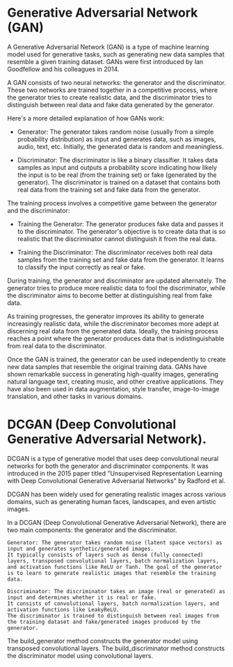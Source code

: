 # Generative Adversarial Network (GAN)

A Generative Adversarial Network (GAN) is a type of machine learning model used for generative tasks, such as generating new data samples that resemble a given training dataset. GANs were first introduced by Ian Goodfellow and his colleagues in 2014.

A GAN consists of two neural networks: the generator and the discriminator. These two networks are trained together in a competitive process, where the generator tries to create realistic data, and the discriminator tries to distinguish between real data and fake data generated by the generator.

Here's a more detailed explanation of how GANs work:

* Generator: The generator takes random noise (usually from a simple probability distribution) as input and generates data, such as images, audio, text, etc. Initially, the generated data is random and meaningless.

* Discriminator: The discriminator is like a binary classifier. It takes data samples as input and outputs a probability score indicating how likely the input is to be real (from the training set) or fake (generated by the generator). The discriminator is trained on a dataset that contains both real data from the training set and fake data from the generator.

The training process involves a competitive game between the generator and the discriminator:

* Training the Generator: The generator produces fake data and passes it to the discriminator. The generator's objective is to create data that is so realistic that the discriminator cannot distinguish it from the real data.

* Training the Discriminator: The discriminator receives both real data samples from the training set and fake data from the generator. It learns to classify the input correctly as real or fake.

During training, the generator and discriminator are updated alternately. The generator tries to produce more realistic data to fool the discriminator, while the discriminator aims to become better at distinguishing real from fake data.

As training progresses, the generator improves its ability to generate increasingly realistic data, while the discriminator becomes more adept at discerning real data from the generated data. Ideally, the training process reaches a point where the generator produces data that is indistinguishable from real data to the discriminator.

Once the GAN is trained, the generator can be used independently to create new data samples that resemble the original training data. GANs have shown remarkable success in generating high-quality images, generating natural language text, creating music, and other creative applications. They have also been used in data augmentation, style transfer, image-to-image translation, and other tasks in various domains.

# DCGAN (Deep Convolutional Generative Adversarial Network).
  DCGAN is a type of generative model that uses deep convolutional neural networks
  for both the generator and discriminator components.
  It was introduced in the 2015 paper titled
  "Unsupervised Representation Learning with Deep Convolutional Generative Adversarial Networks"
  by Radford et al.
  
  DCGAN has been widely used for generating realistic images across various domains,
  such as generating human faces, landscapes, and even artistic images. 

  In a DCGAN (Deep Convolutional Generative Adversarial Network),
  there are two main components: the generator and the discriminator.

    Generator: The generator takes random noise (latent space vectors) as input and generates synthetic/generated images.
    It typically consists of layers such as dense (fully connected) layers, transposed convolutional layers, batch normalization layers,
    and activation functions like ReLU or Tanh. The goal of the generator is to learn to generate realistic images that resemble the training data.

    Discriminator: The discriminator takes an image (real or generated) as input and determines whether it is real or fake.
    It consists of convolutional layers, batch normalization layers, and activation functions like LeakyReLU.
    The discriminator is trained to distinguish between real images from the training dataset and fake/generated images produced by the generator.

  The build_generator method constructs the generator model using transposed convolutional layers.
  The build_discriminator method constructs the discriminator model using convolutional layers.
